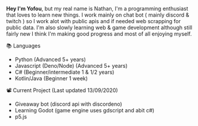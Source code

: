 
**Hey I'm Yofou**, but my real name is Nathan, I'm a programming enthusiast that loves to learn new things.
I work mainly on chat bot ( mainly discord & twitch ) so I work alot with public apis and if needed
web scrapping for public data. I'm also slowly learning web & game development although still fairly new
I think I'm making good progress and most of all enjoying myself.

📚 Languages
  * Python (Advanced 5+ years)
  * Javascript (Deno/Node) (Advanced 5+ years)
  * C# (Beginner/intermediate 1 & 1/2 years)
  * Kotlin/Java (Beginner 1 week)
 
📽️ Current Project (Last updated 13/09/2020)
  * Giveaway bot (discord api with discordeno)
  * Learning Godot (game engine uses gdscript and abit c#)
  * p5.js 
